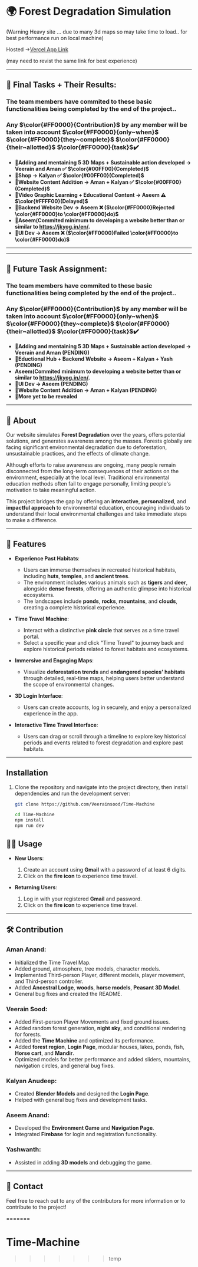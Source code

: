 # 🌍 Forest Degradation Simulation

(Warning Heavy site ... due to many 3d maps so may take time to load.. for best performance run on local machine)

Hosted ->[Vercel App Link](https://time-machine-hosting.vercel.app/)

(may need to revist the same link for best experience)


---
## 🎯 Final Tasks + Their Results:
### **The team members have commited to these basic functionalities being completed by the end of the project..**
### **Any $\color{#FF0000}{Contribution}$ by any member will be taken into account $\color{#FF0000}{only~when}$** **$\color{#FF0000}{they~complete}$** **$\color{#FF0000}{their~allotted}$ $\color{#FF0000}{task}$✔️**
- 📌**Adding and mentaining 5 3D Maps + Sustainable action developed -> Veerain and Aman ✅ $\color{#00FF00}(Completed)$** 
- 📌**Shop -> Kalyan ✅ $\color{#00FF00}(Completed)$**
- 📌**Website Content Addition -> Aman + Kalyan ✅ $\color{#00FF00}(Completed)$**
- 📌**Video Graphic Learning + Educational Content -> Aseem ⚠️ $\color{#FFFF00}(Delayed)$**
- 📌**Backend Website Dev -> Aseem ❌ ($\color{#FF0000}Rejected \color{#FF0000}to \color{#FF0000}do)$**
- 📌**Aseem(Commited minimum to developing a website better than or similar to https://jkyog.in/en/.**
- 📌**UI Dev -> Aseem ❌ ($\color{#FF0000}Failed \color{#FF0000}to \color{#FF0000}do)$**
---

---
## 🎯 Future Task Assignment:
### **The team members have commited to these basic functionalities being completed by the end of the project..**
### **Any $\color{#FF0000}{Contribution}$ by any member will be taken into account $\color{#FF0000}{only~when}$** **$\color{#FF0000}{they~complete}$** **$\color{#FF0000}{their~allotted}$ $\color{#FF0000}{task}$✔️**
- 📌**Adding and mentaining 5 3D Maps + Sustainable action developed -> Veerain and Aman (PENDING)**
- 📌**Eductional Hub + Backend Website -> Aseem + Kalyan + Yash (PENDING)**
- **Aseem(Commited minimum to developing a website better than or similar to https://jkyog.in/en/.**
- 📌**UI Dev -> Aseem (PENDING)**
- 📌**Website Content Addition -> Aman + Kalyan (PENDING)**
- 📌**More yet to be revealed**
---

## 📜 About

Our website simulates **Forest Degradation** over the years, offers potential solutions, and generates awareness among the masses. Forests globally are facing significant environmental degradation due to deforestation, unsustainable practices, and the effects of climate change.

Although efforts to raise awareness are ongoing, many people remain disconnected from the long-term consequences of their actions on the environment, especially at the local level. Traditional environmental education methods often fail to engage personally, limiting people's motivation to take meaningful action.

This project bridges the gap by offering an **interactive**, **personalized**, and **impactful approach** to environmental education, encouraging individuals to understand their local environmental challenges and take immediate steps to make a difference.

---

## 🌟 Features

- **Experience Past Habitats**:
  - Users can immerse themselves in recreated historical habitats, including **huts**, **temples**, and **ancient trees**.
  - The environment includes various animals such as **tigers** and **deer**, alongside **dense forests**, offering an authentic glimpse into historical ecosystems.
  - The landscapes include **ponds**, **rocks**, **mountains**, and **clouds**, creating a complete historical experience.

- **Time Travel Machine**:
  - Interact with a distinctive **pink circle** that serves as a time travel portal.
  - Select a specific year and click "Time Travel" to journey back and explore historical periods related to forest habitats and ecosystems.

- **Immersive and Engaging Maps**:
  - Visualize **deforestation trends** and **endangered species' habitats** through detailed, real-time maps, helping users better understand the scope of environmental changes.

- **3D Login Interface**:
  - Users can create accounts, log in securely, and enjoy a personalized experience in the app.

- **Interactive Time Travel Interface**:
  - Users can drag or scroll through a timeline to explore key historical periods and events related to forest degradation and explore past habitats.

---

## Installation

1. Clone the repository and navigate into the project directory, then install dependencies and run the development server:
   ```bash
   git clone https://github.com/Veerainsood/Time-Machine
   ```
   ```bash
   cd Time-Machine
   npm install
   npm run dev

## 🧑‍💻 Usage

- **New Users**:
  1. Create an account using **Gmail** with a password of at least 6 digits.
  2. Click on the **fire icon** to experience time travel.

- **Returning Users**:
  1. Log in with your registered **Gmail** and password.
  2. Click on the **fire icon** to experience time travel.

---

## 🛠️ Contribution

### Aman Anand:
- Initialized the Time Travel Map.
- Added ground, atmosphere, tree models, character models.
- Implemented Third-person Player, different models, player movement, and Third-person controller.
- Added **Ancestral Lodge**, **woods**, **horse models**, **Peasant 3D Model**.
- General bug fixes and created the README.

### Veerain Sood:
- Added First-person Player Movements and fixed ground issues.
- Added random forest generation, **night sky**, and conditional rendering for forests.
- Added the **Time Machine** and optimized its performance.
- Added **forest region**, **Login Page**, modular houses, lakes, ponds, fish, **Horse cart**, and **Mandir**.
- Optimized models for better performance and added sliders, mountains, navigation circles, and general bug fixes.

### Kalyan Anudeep:
- Created **Blender Models** and designed the **Login Page**.
- Helped with general bug fixes and development tasks.

### Aseem Anand:
- Developed the **Environment Game** and **Navigation Page**.
- Integrated **Firebase** for login and registration functionality.

### Yashwanth:
- Assisted in adding **3D models** and debugging the game.

---



## 📧 Contact

Feel free to reach out to any of the contributors for more information or to contribute to the project!


=======
# Time-Machine
>>>>>>> temp
